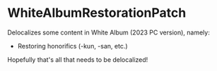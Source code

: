 # WhiteAlbumRestorationPatch
Delocalizes some content in White Album (2023 PC version), namely:

- Restoring honorifics (-kun, -san, etc.)

Hopefully that's all that needs to be delocalized!
